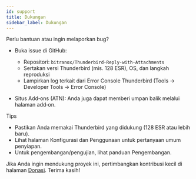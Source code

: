 ```yaml
---
id: support
title: Dukungan
sidebar_label: Dukungan
---
```


Perlu bantuan atau ingin melaporkan bug?

- Buka issue di GitHub:
  - Repositori: `bitranox/Thunderbird-Reply-with-Attachments`
  - Sertakan versi Thunderbird (mis. 128 ESR), OS, dan langkah reproduksi
  - Lampirkan log terkait dari Error Console Thunderbird (Tools → Developer Tools → Error Console)

- Situs Add‑ons (ATN): Anda juga dapat memberi umpan balik melalui halaman add‑on.

Tips

- Pastikan Anda memakai Thunderbird yang didukung (128 ESR atau lebih baru).
- Lihat halaman Konfigurasi dan Penggunaan untuk pertanyaan umum penyiapan.
- Untuk pengembangan/pengujian, lihat panduan Pengembangan.

Jika Anda ingin mendukung proyek ini, pertimbangkan kontribusi kecil di halaman [Donasi](donation). Terima kasih!
